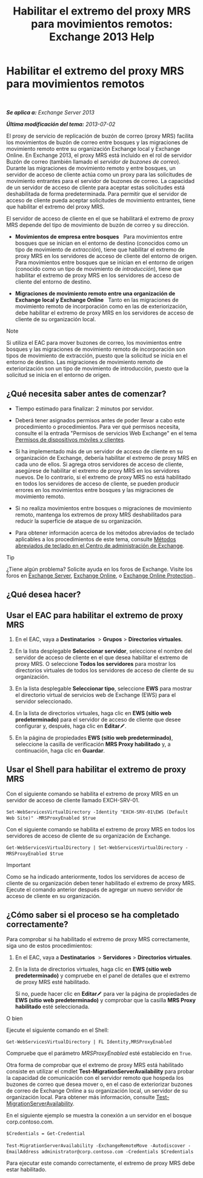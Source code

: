 ﻿---
title: 'Habilitar el extremo del proxy MRS para movimientos remotos: Exchange 2013 Help'
TOCTitle: Habilitar el extremo del proxy MRS para movimientos remotos
ms:assetid: 9840f712-127e-4c2d-bfe5-1b35cdb2a31b
ms:mtpsurl: https://technet.microsoft.com/es-es/library/Dn155787(v=EXCHG.150)
ms:contentKeyID: 54652446
ms.date: 04/23/2018
mtps_version: v=EXCHG.150
ms.translationtype: HT
---

# Habilitar el extremo del proxy MRS para movimientos remotos

 

_**Se aplica a:** Exchange Server 2013_

_**Última modificación del tema:** 2013-07-02_

El proxy de servicio de replicación de buzón de correo (proxy MRS) facilita los movimientos de buzón de correo entre bosques y las migraciones de movimiento remoto entre su organización Exchange local y Exchange Online. En Exchange 2013, el proxy MRS está incluido en el rol de servidor Buzón de correo (también llamado el *servidor de buzones de correo*). Durante las migraciones de movimiento remoto y entre bosques, un servidor de acceso de cliente actúa como un proxy para las solicitudes de movimiento entrantes para el servidor de buzones de correo. La capacidad de un servidor de acceso de cliente para aceptar estas solicitudes está deshabilitada de forma predeterminada. Para permitir que el servidor de acceso de cliente pueda aceptar solicitudes de movimiento entrantes, tiene que habilitar el extremo del proxy MRS.

El servidor de acceso de cliente en el que se habilitará el extremo de proxy MRS depende del tipo de movimiento de buzón de correo y su dirección.

  - **Movimientos de empresa entre bosques**   Para movimientos entre bosques que se inician en el entorno de destino (conocidos como un tipo de movimiento de *extracción*), tiene que habilitar el extremo de proxy MRS en los servidores de acceso de cliente del entorno de origen. Para movimientos entre bosques que se inician en el entorno de origen (conocido como un tipo de movimiento de *introducción*), tiene que habilitar el extremo de proxy MRS en los servidores de acceso de cliente del entorno de destino.

  - **Migraciones de movimiento remoto entre una organización de Exchange local y Exchange Online**   Tanto en las migraciones de movimiento remoto de incorporación como en las de exteriorización, debe habilitar el extremo de proxy MRS en los servidores de acceso de cliente de su organización local.


> [!NOTE]
> Si utiliza el EAC para mover buzones de correo, los movimientos entre bosques y las migraciones de movimiento remoto de incorporación son tipos de movimiento de extracción, puesto que la solicitud se inicia en el entorno de destino. Las migraciones de movimiento remoto de exteriorización son un tipo de movimiento de introducción, puesto que la solicitud se inicia en el entorno de origen.



## ¿Qué necesita saber antes de comenzar?

  - Tiempo estimado para finalizar: 2 minutos por servidor.

  - Deberá tener asignados permisos antes de poder llevar a cabo este procedimiento o procedimientos. Para ver qué permisos necesita, consulte el la entrada "Permisos de servicios Web Exchange" en el tema [Permisos de dispositivos móviles y clientes](clients-and-mobile-devices-permissions-exchange-2013-help.md).

  - Si ha implementado más de un servidor de acceso de cliente en su organización de Exchange, debería habilitar el extremo de proxy MRS en cada uno de ellos. Si agrega otros servidores de acceso de cliente, asegúrese de habilitar el extremo de proxy MRS en los servidores nuevos. De lo contrario, si el extremo de proxy MRS no está habilitado en todos los servidores de acceso de cliente, se pueden producir errores en los movimientos entre bosques y las migraciones de movimiento remoto.

  - Si no realiza movimientos entre bosques o migraciones de movimiento remoto, mantenga los extremos de proxy MRS deshabilitados para reducir la superficie de ataque de su organización.

  - Para obtener información acerca de los métodos abreviados de teclado aplicables a los procedimientos de este tema, consulte [Métodos abreviados de teclado en el Centro de administración de Exchange](keyboard-shortcuts-in-the-exchange-admin-center-exchange-online-protection-help.md).


> [!TIP]
> ¿Tiene algún problema? Solicite ayuda en los foros de Exchange. Visite los foros en <A href="https://go.microsoft.com/fwlink/p/?linkid=60612">Exchange Server</A>, <A href="https://go.microsoft.com/fwlink/p/?linkid=267542">Exchange Online</A>, o <A href="https://go.microsoft.com/fwlink/p/?linkid=285351">Exchange Online Protection</A>..



## ¿Qué desea hacer?

## Usar el EAC para habilitar el extremo de proxy MRS

1.  En el EAC, vaya a **Destinatarios**  \> **Grupos** \> **Directorios virtuales**.

2.  En la lista desplegable **Seleccionar servidor**, seleccione el nombre del servidor de acceso de cliente en el que desea habilitar el extremo de proxy MRS. O seleccione **Todos los servidores** para mostrar los directorios virtuales de todos los servidores de acceso de cliente de su organización.

3.  En la lista desplegable **Seleccionar tipo**, seleccione **EWS** para mostrar el directorio virtual de servicios web de Exchange (EWS) para el servidor seleccionado.

4.  En la lista de directorios virtuales, haga clic en **EWS (sitio web predeterminado)** para el servidor de acceso de cliente que desee configurar y, después, haga clic en **Editar**![Icono Editar](images/Bb124582.6f53ccb2-1f13-4c02-bea0-30690e6ea71d(EXCHG.150).gif "Icono Editar").

5.  En la página de propiedades **EWS (sitio web predeterminado)**, seleccione la casilla de verificación **MRS Proxy habilitado** y, a continuación, haga clic en **Guardar**.

## Usar el Shell para habilitar el extremo de proxy MRS

Con el siguiente comando se habilita el extremo de proxy MRS en un servidor de acceso de cliente llamado EXCH-SRV-01.

    Set-WebServicesVirtualDirectory -Identity "EXCH-SRV-01\EWS (Default Web Site)" -MRSProxyEnabled $true

Con el siguiente comando se habilita el extremo de proxy MRS en todos los servidores de acceso de cliente de su organización de Exchange.

    Get-WebServicesVirtualDirectory | Set-WebServicesVirtualDirectory -MRSProxyEnabled $true


> [!IMPORTANT]
> Como se ha indicado anteriormente, todos los servidores de acceso de cliente de su organización deben tener habilitado el extremo de proxy MRS. Ejecute el comando anterior después de agregar un nuevo servidor de acceso de cliente en su organización.



## ¿Cómo saber si el proceso se ha completado correctamente?

Para comprobar si ha habilitado el extremo de proxy MRS correctamente, siga uno de estos procedimientos:

1.  En el EAC, vaya a **Destinatarios**  \> **Servidores** \> **Directorios virtuales**.

2.  En la lista de directorios virtuales, haga clic en **EWS (sitio web predeterminado)** y compruebe en el panel de detalles que el extremo de proxy MRS esté habilitado.
    
    Si no, puede hacer clic en **Editar**![Icono Editar](images/Bb124582.6f53ccb2-1f13-4c02-bea0-30690e6ea71d(EXCHG.150).gif "Icono Editar") para ver la página de propiedades de **EWS (sitio web predeterminado)** y comprobar que la casilla **MRS Proxy habilitado** esté seleccionada.

O bien

Ejecute el siguiente comando en el Shell:

    Get-WebServicesVirtualDirectory | FL Identity,MRSProxyEnabled

Compruebe que el parámetro *MRSProxyEnabled* esté establecido en `True`.

Otra forma de comprobar que el extremo de proxy MRS está habilitado consiste en utilizar el cmdlet **Test-MigrationServerAvailability** para probar la capacidad de comunicación con el servidor remoto que hospeda los buzones de correo que desea mover o, en el caso de exteriorizar buzones de correo de Exchange Online a su organización local, un servidor de su organización local. Para obtener más información, consulte [Test-MigrationServerAvailability](https://technet.microsoft.com/es-es/library/jj219169\(v=exchg.150\)).

En el siguiente ejemplo se muestra la conexión a un servidor en el bosque corp.contoso.com.

    $Credentials = Get-Credential

    Test-MigrationServerAvailability -ExchangeRemoteMove -Autodiscover -EmailAddress administrator@corp.contoso.com -Credentials $Credentials

Para ejecutar este comando correctamente, el extremo de proxy MRS debe estar habilitado.


